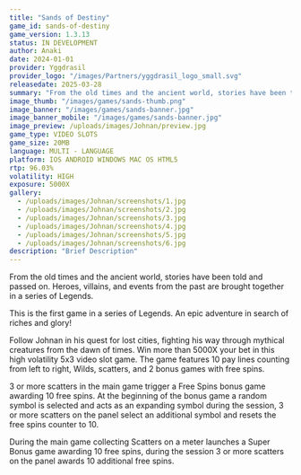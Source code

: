 ```yaml
---
title: "Sands of Destiny"
game_id: sands-of-destiny
game_version: 1.3.13
status: IN DEVELOPMENT
author: Anaki
date: 2024-01-01
provider: Yggdrasil
provider_logo: "/images/Partners/yggdrasil_logo_small.svg"
releasedate: 2025-03-28
summary: "From the old times and the ancient world, stories have been told and passed on. Heroes, villains, and events from the past are brought together in a series of Legends."
image_thumb: "/images/games/sands-thumb.png"
image_banner: "/images/games/sands-banner.jpg"
image_banner_mobile: "/images/games/sands-banner.jpg"
image_preview: /uploads/images/Johnan/preview.jpg
game_type: VIDEO SLOTS
game_size: 20MB
language: MULTI - LANGUAGE
platform: IOS ANDROID WINDOWS MAC OS HTML5
rtp: 96.03%
volatility: HIGH
exposure: 5000X
gallery:
  - /uploads/images/Johnan/screenshots/1.jpg
  - /uploads/images/Johnan/screenshots/2.jpg
  - /uploads/images/Johnan/screenshots/3.jpg
  - /uploads/images/Johnan/screenshots/4.jpg
  - /uploads/images/Johnan/screenshots/5.jpg
  - /uploads/images/Johnan/screenshots/6.jpg
description: "Brief Description"
---
```

From the old times and the ancient world, stories have been told and passed on. Heroes, villains, and events from the past are brought together in a series of Legends.

This is the first game in a series of Legends. An epic adventure in search of riches and glory!

Follow Johnan in his quest for lost cities, fighting his way through mythical creatures from the dawn of times. Win more than 5000X your bet in this high volatility 5x3 video slot game. The game features 10 pay lines counting from left to right, Wilds, scatters, and 2 bonus games with free spins.

3 or more scatters in the main game trigger a Free Spins bonus game awarding 10 free spins. At the beginning of the bonus game a random symbol is selected and acts as an expanding symbol during the session, 3 or more scatters on the panel select an additional symbol and resets the free spins counter to 10.

During the main game collecting Scatters on a meter launches a Super Bonus game awarding 10 free spins, during the session 3 or more scatters on the panel awards 10 additional free spins.
